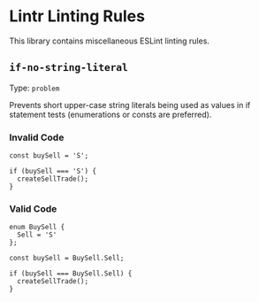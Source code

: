 # Lintr Linting Rules

This library contains miscellaneous ESLint linting rules.

## `if-no-string-literal`

Type: `problem`

Prevents short upper-case string literals being used as values in if statement tests (enumerations or consts are preferred).

### Invalid Code

```
const buySell = 'S';

if (buySell === 'S') {
  createSellTrade();
}
```

### Valid Code

```
enum BuySell {
  Sell = 'S'
};

const buySell = BuySell.Sell;

if (buySell === BuySell.Sell) {
  createSellTrade();
}
```
